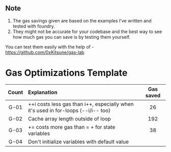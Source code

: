 ## Note
1. The gas savings given are based on the examples l've written and tested with foundry. 
2. They might not be accurate for your codebase and the best way to see how much gas you can save is by testing them yourself.

You can test them easily with the help of - https://github.com/0xKitsune/gas-lab


# Gas Optimizations Template

| Count | Explanation | Gas saved |
|:--:|:-------|:--:|
| G-01 | ++i costs less gas than i++, especially when it's used in for-loops (--i/i-- too) | 26 |
| G-02 | Cache array length outside of loop | 192 |
| G-03 | += costs more gas than = + for state variables | 38 |
| G-04 | Don't initialize variables with default value | |

